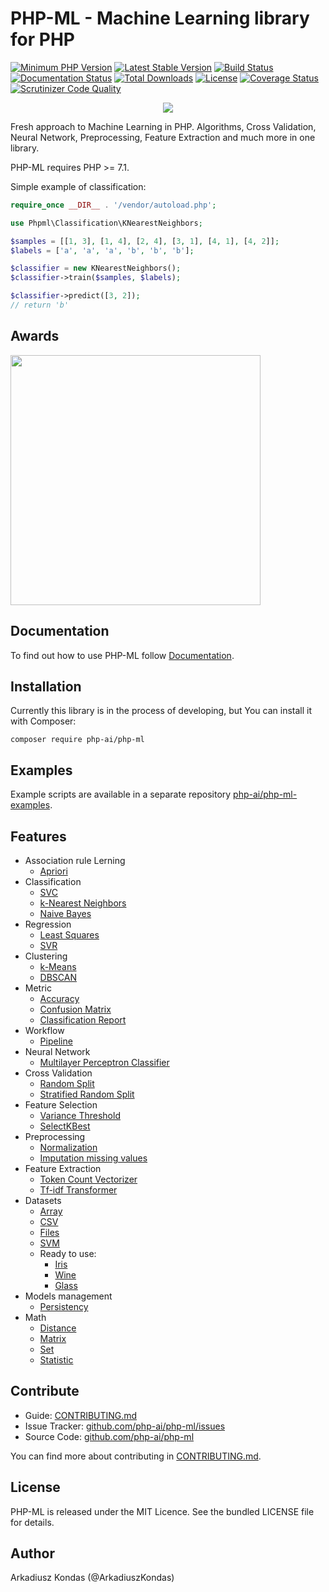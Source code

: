 # PHP-ML - Machine Learning library for PHP

[![Minimum PHP Version](https://img.shields.io/badge/php-%3E%3D%207.1-8892BF.svg)](https://php.net/)
[![Latest Stable Version](https://img.shields.io/packagist/v/php-ai/php-ml.svg)](https://packagist.org/packages/php-ai/php-ml)
[![Build Status](https://scrutinizer-ci.com/g/php-ai/php-ml/badges/build.png?b=master)](https://scrutinizer-ci.com/g/php-ai/php-ml/build-status/master)
[![Documentation Status](https://readthedocs.org/projects/php-ml/badge/?version=master)](http://php-ml.readthedocs.org/)
[![Total Downloads](https://poser.pugx.org/php-ai/php-ml/downloads.svg)](https://packagist.org/packages/php-ai/php-ml)
[![License](https://poser.pugx.org/php-ai/php-ml/license.svg)](https://packagist.org/packages/php-ai/php-ml)
[![Coverage Status](https://coveralls.io/repos/github/php-ai/php-ml/badge.svg?branch=master)](https://coveralls.io/github/php-ai/php-ml?branch=master)
[![Scrutinizer Code Quality](https://scrutinizer-ci.com/g/php-ai/php-ml/badges/quality-score.png?b=master)](https://scrutinizer-ci.com/g/php-ai/php-ml/?branch=master)

<p align="center">
	<img src="https://github.com/php-ai/php-ml/blob/master/docs/assets/php-ml-logo.png" />
</p>

Fresh approach to Machine Learning in PHP. Algorithms, Cross Validation, Neural Network, Preprocessing, Feature Extraction and much more in one library.

PHP-ML requires PHP >= 7.1.

Simple example of classification:
```php
require_once __DIR__ . '/vendor/autoload.php';

use Phpml\Classification\KNearestNeighbors;

$samples = [[1, 3], [1, 4], [2, 4], [3, 1], [4, 1], [4, 2]];
$labels = ['a', 'a', 'a', 'b', 'b', 'b'];

$classifier = new KNearestNeighbors();
$classifier->train($samples, $labels);

$classifier->predict([3, 2]);
// return 'b'
```

## Awards

<a href="http://www.yegor256.com/2016/10/23/award-2017.html">
  <img src="http://www.yegor256.com/images/award/2017/winner-itcraftsmanpl.png" width="400"/></a>

## Documentation

To find out how to use PHP-ML follow [Documentation](http://php-ml.readthedocs.org/).

## Installation

Currently this library is in the process of developing, but You can install it with Composer:

```
composer require php-ai/php-ml
```

## Examples

Example scripts are available in a separate repository [php-ai/php-ml-examples](https://github.com/php-ai/php-ml-examples).

## Features

* Association rule Lerning
    * [Apriori](machine-learning/association/apriori.md)
* Classification
    * [SVC](machine-learning/classification/svc.md)
    * [k-Nearest Neighbors](machine-learning/classification/k-nearest-neighbors.md)
    * [Naive Bayes](machine-learning/classification/naive-bayes.md)
* Regression
    * [Least Squares](machine-learning/regression/least-squares.md)
    * [SVR](machine-learning/regression/svr.md)
* Clustering
    * [k-Means](machine-learning/clustering/k-means.md)
    * [DBSCAN](machine-learning/clustering/dbscan.md)
* Metric
    * [Accuracy](machine-learning/metric/accuracy.md)
    * [Confusion Matrix](machine-learning/metric/confusion-matrix.md)
    * [Classification Report](machine-learning/metric/classification-report.md)
* Workflow
    * [Pipeline](machine-learning/workflow/pipeline)
* Neural Network
    * [Multilayer Perceptron Classifier](machine-learning/neural-network/multilayer-perceptron-classifier.md)
* Cross Validation
    * [Random Split](machine-learning/cross-validation/random-split.md)
    * [Stratified Random Split](machine-learning/cross-validation/stratified-random-split.md)
* Feature Selection
    * [Variance Threshold](machine-learning/feature-selection/variance-threshold.md)
    * [SelectKBest](machine-learning/feature-selection/selectkbest.md)
* Preprocessing
    * [Normalization](machine-learning/preprocessing/normalization.md)
    * [Imputation missing values](machine-learning/preprocessing/imputation-missing-values.md)
* Feature Extraction
    * [Token Count Vectorizer](machine-learning/feature-extraction/token-count-vectorizer.md)
    * [Tf-idf Transformer](machine-learning/feature-extraction/tf-idf-transformer.md)
* Datasets
    * [Array](machine-learning/datasets/array-dataset.md)
    * [CSV](machine-learning/datasets/csv-dataset.md)
    * [Files](machine-learning/datasets/files-dataset.md)
    * [SVM](machine-learning/datasets/svm-dataset.md)
    * Ready to use:
        * [Iris](machine-learning/datasets/demo/iris.md)
        * [Wine](machine-learning/datasets/demo/wine.md)
        * [Glass](machine-learning/datasets/demo/glass.md)
* Models management
    * [Persistency](machine-learning/model-manager/persistency.md)
* Math
    * [Distance](math/distance.md)
    * [Matrix](math/matrix.md)
    * [Set](math/set.md)
    * [Statistic](math/statistic.md)


## Contribute

- Guide: [CONTRIBUTING.md](https://github.com/php-ai/php-ml/blob/master/CONTRIBUTING.md)
- Issue Tracker: [github.com/php-ai/php-ml/issues](https://github.com/php-ai/php-ml/issues)
- Source Code: [github.com/php-ai/php-ml](https://github.com/php-ai/php-ml)

You can find more about contributing in [CONTRIBUTING.md](../CONTRIBUTING.md).

## License

PHP-ML is released under the MIT Licence. See the bundled LICENSE file for details.

## Author

Arkadiusz Kondas (@ArkadiuszKondas)

